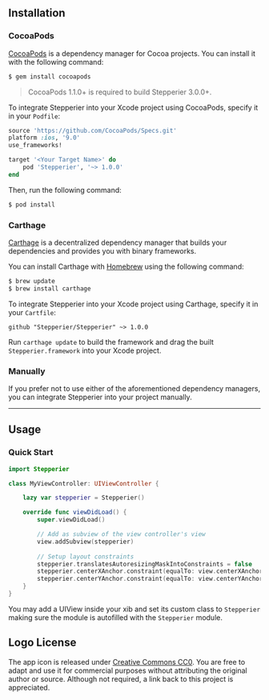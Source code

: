 

## Installation

### CocoaPods

[CocoaPods](http://cocoapods.org) is a dependency manager for Cocoa projects. You can install it with the following command:

```bash
$ gem install cocoapods
```

> CocoaPods 1.1.0+ is required to build Stepperier 3.0.0+.

To integrate Stepperier into your Xcode project using CocoaPods, specify it in your `Podfile`:

```ruby
source 'https://github.com/CocoaPods/Specs.git'
platform :ios, '9.0'
use_frameworks!

target '<Your Target Name>' do
    pod 'Stepperier', '~> 1.0.0'
end
```

Then, run the following command:

```bash
$ pod install
```

### Carthage

[Carthage](https://github.com/Carthage/Carthage) is a decentralized dependency manager that builds your dependencies and provides you with binary frameworks.

You can install Carthage with [Homebrew](http://brew.sh/) using the following command:

```bash
$ brew update
$ brew install carthage
```

To integrate Stepperier into your Xcode project using Carthage, specify it in your `Cartfile`:

```ogdl
github "Stepperier/Stepperier" ~> 1.0.0
```

Run `carthage update` to build the framework and drag the built `Stepperier.framework` into your Xcode project.

### Manually

If you prefer not to use either of the aforementioned dependency managers, you can integrate Stepperier into your project manually.

---


## Usage

### Quick Start

```swift
import Stepperier

class MyViewController: UIViewController {

    lazy var stepperier = Stepperier()

    override func viewDidLoad() {
        super.viewDidLoad()

        // Add as subview of the view controller's view
        view.addSubview(stepperier)
        
        // Setup layout constraints
        stepperier.translatesAutoresizingMaskIntoConstraints = false
        stepperier.centerXAnchor.constraint(equalTo: view.centerXAnchor).isActive = true
        stepperier.centerYAnchor.constraint(equalTo: view.centerYAnchor).isActive = true
    }
}
```

You may add a UIView inside your xib and set its custom class to `Stepperier` making sure the module is autofilled with the `Stepperier` module.

## Logo License

The app icon is released under [Creative Commons CC0](https://creativecommons.org/publicdomain/zero/1.0/deed.en). You are free to adapt and use it for commercial purposes without attributing the original author or source. Although not required, a link back to this project is appreciated.
